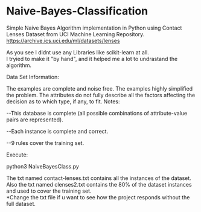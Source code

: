 # Naive-Bayes-Classification
Simple Naive Bayes Algorithm implementation in Python using Contact Lenses Dataset from UCI Machine Learning Repository.<br>
https://archive.ics.uci.edu/ml/datasets/lenses <br>

As you see I didnt use any Libraries like scikit-learn at all. <br>
I tryied to make it "by hand", and it helped me a lot to undrastand the algorithm.

Data Set Information:

The examples are complete and noise free. The examples highly simplified the problem. The attributes do not fully describe all the factors affecting the decision as to which type, if any, to fit.
Notes:

--This database is complete (all possible combinations of attribute-value pairs are represented).

--Each instance is complete and correct.

--9 rules cover the training set.

Execute:

python3 NaiveBayesClass.py

The txt named contact-lenses.txt contains all the instances of the dataset. <br>
Also the txt named clenses2.txt contains the 80% of the dataset instances and used to cover the training set. <br>
*Change the txt file if u want to see how the project responds without the full dataset.
